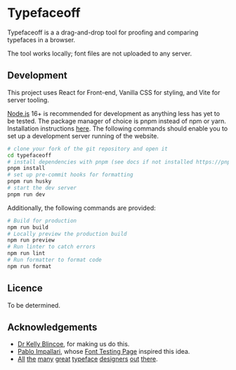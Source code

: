 # Typefaceoff

Typefaceoff is a a drag-and-drop tool for proofing and comparing typefaces in a browser.

The tool works locally; font files are not uploaded to any server.

## Development

This project uses React for Front-end, Vanilla CSS for styling, and Vite for server tooling.

[Node.js](https://nodejs.org/en) 16+ is recommended for development as anything less has yet to be tested.
The package manager of choice is pnpm instead of npm or yarn. Installation instructions [here](https://pnpm.io/installation).
The following commands should enable you to set up a development server running of the website.

```sh
# clone your fork of the git repository and open it
cd typefaceoff
# install dependencies with pnpm (see docs if not installed https://pnpm.io/installation)
pnpm install
# set up pre-commit hooks for formatting
pnpm run husky
# start the dev server
pnpm run dev
```

Additionally, the following commands are provided:

```sh
# Build for production
npm run build
# Locally preview the production build
npm run preview
# Run linter to catch errors
npm run lint
# Run formatter to format code
npm run format
```

## Licence

To be determined.

## Acknowledgements

- [Dr Kelly Blincoe](https://profiles.auckland.ac.nz/k-blincoe), for making us do this.
- [Pablo Impallari](https://www.impallari.com), whose [Font Testing Page](https://github.com/impallari/Font-Testing-Page) inspired this idea.
- [All](https://mass-driver.com) [the](https://mbtype.com) [many](https://typejockeys.com) [great](https://www.fonderiacavedoni.com) [typeface](https://www.boldmonday.com) [designers](https://djr.com) [out](https://www.colophon-foundry.org) [there](https://tosche.net).

